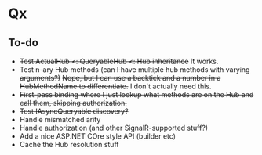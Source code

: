 # Qx

## To-do
* ~~Test ActualHub <: QueryableHub <: Hub inheritance~~
  It works.
* ~~Test n-ary Hub methods (can I have multiple hub methods with varying arguments?)~~
  ~~Nope, but I can use a backtick and a number in a HubMethodName to differentiate.~~
  I don't actually need this.
* ~~First-pass binding where I just lookup what methods are on the Hub and call them,
  skipping authorization.~~
* ~~Test IAsyncQueryable discovery?~~
* Handle mismatched arity
* Handle authorization (and other SignalR-supported stuff?)
* Add a nice ASP.NET COre style API (builder etc)
* Cache the Hub resolution stuff
